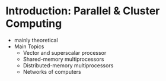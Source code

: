 # Introduction: Parallel & Cluster Computing
- mainly theoretical
- Main Topics
    - Vector and superscalar processor
    - Shared-memory multiprocessors
    - Distributed-memory multiprocessors
    - Networks of computers

